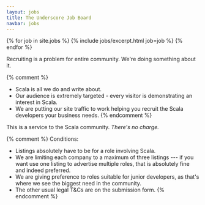```yaml
---
layout: jobs
title: The Underscore Job Board
navbar: jobs
---
```


<article class="job-listing">
    {% for job in site.jobs %}
      {% include jobs/excerpt.html job=job %}
    {% endfor %}
</article>

<p class="text-center">
  Recruiting is a problem for entire community. We're doing something about it.
</p>

{% comment %}
- Scala is all we do and write about.
- Our audience is extremely targeted - every visitor is demonstrating an interest in Scala.
- We are putting our site traffic to work helping you recruit the Scala developers your business needs.
{% endcomment %}

<p class="text-center">
  This is a service to the Scala community. <em>There's no charge.</em>
</p>

{% comment %}
Conditions:

- Listings absolutely have to be for a role involving Scala.
- We are limiting each company to a maximum of three listings --- if you want use one listing to advertise multiple roles, that is absolutely fine and indeed preferred.
- We are giving preference to roles suitable for junior developers, as that's where we see the biggest need in the community.
- The other usual legal T&amp;Cs are on the submission form.
{% endcomment %}

<script>
  uio.jobListing.init(".job-listing")
</script>
